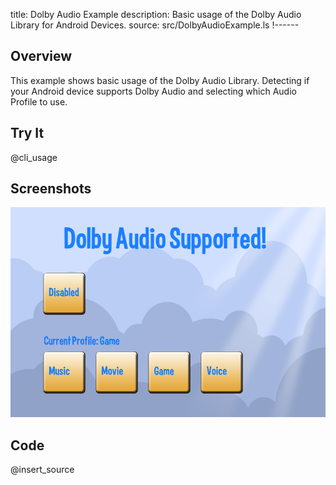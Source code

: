 title: Dolby Audio Example
description: Basic usage of the Dolby Audio Library for Android Devices.
source: src/DolbyAudioExample.ls
!------

## Overview
This example shows basic usage of the Dolby Audio Library.  Detecting if your Android device supports Dolby Audio and selecting which Audio Profile to use.

## Try It
@cli_usage

## Screenshots
![DolbyAudioExample Screenshot](images/screenshot.png)

## Code
@insert_source